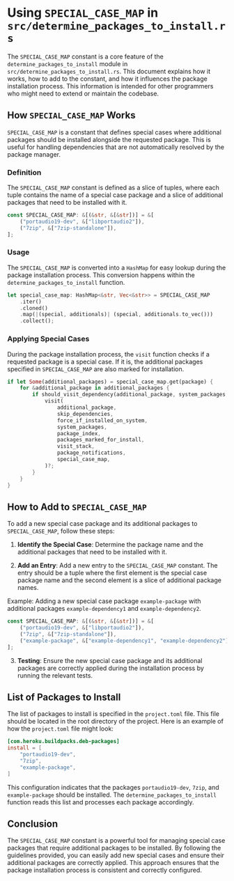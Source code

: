 # Using `SPECIAL_CASE_MAP` in `src/determine_packages_to_install.rs`

The `SPECIAL_CASE_MAP` constant is a core feature of the `determine_packages_to_install` module in `src/determine_packages_to_install.rs`. This document explains how it works, how to add to the constant, and how it influences the package installation process. This information is intended for other programmers who might need to extend or maintain the codebase.

## How `SPECIAL_CASE_MAP` Works

`SPECIAL_CASE_MAP` is a constant that defines special cases where additional packages should be installed alongside the requested package. This is useful for handling dependencies that are not automatically resolved by the package manager.

### Definition

The `SPECIAL_CASE_MAP` constant is defined as a slice of tuples, where each tuple contains the name of a special case package and a slice of additional packages that need to be installed with it.

```rust
const SPECIAL_CASE_MAP: &[(&str, &[&str])] = &[
    ("portaudio19-dev", &["libportaudio2"]),
    ("7zip", &["7zip-standalone"]),
];
```

### Usage

The `SPECIAL_CASE_MAP` is converted into a `HashMap` for easy lookup during the package installation process. This conversion happens within the `determine_packages_to_install` function.

```rust
let special_case_map: HashMap<&str, Vec<&str>> = SPECIAL_CASE_MAP
    .iter()
    .cloned()
    .map(|(special, additionals)| (special, additionals.to_vec()))
    .collect();
```

### Applying Special Cases

During the package installation process, the `visit` function checks if a requested package is a special case. If it is, the additional packages specified in `SPECIAL_CASE_MAP` are also marked for installation.

```rust
if let Some(additional_packages) = special_case_map.get(package) {
    for &additional_package in additional_packages {
        if should_visit_dependency(additional_package, system_packages, packages_marked_for_install) {
            visit(
                additional_package,
                skip_dependencies,
                force_if_installed_on_system,
                system_packages,
                package_index,
                packages_marked_for_install,
                visit_stack,
                package_notifications,
                special_case_map,
            )?;
        }
    }
}
```

## How to Add to `SPECIAL_CASE_MAP`

To add a new special case package and its additional packages to `SPECIAL_CASE_MAP`, follow these steps:

1. **Identify the Special Case**: Determine the package name and the additional packages that need to be installed with it.

2. **Add an Entry**: Add a new entry to the `SPECIAL_CASE_MAP` constant. The entry should be a tuple where the first element is the special case package name and the second element is a slice of additional package names.

Example: Adding a new special case package `example-package` with additional packages `example-dependency1` and `example-dependency2`.

```rust
const SPECIAL_CASE_MAP: &[(&str, &[&str])] = &[
    ("portaudio19-dev", &["libportaudio2"]),
    ("7zip", &["7zip-standalone"]),
    ("example-package", &["example-dependency1", "example-dependency2"]),
];
```

3. **Testing**: Ensure the new special case package and its additional packages are correctly applied during the installation process by running the relevant tests.

## List of Packages to Install

The list of packages to install is specified in the `project.toml` file. This file should be located in the root directory of the project. Here is an example of how the `project.toml` file might look:

```toml
[com.heroku.buildpacks.deb-packages]
install = [
    "portaudio19-dev",
    "7zip",
    "example-package",
]
```

This configuration indicates that the packages `portaudio19-dev`, `7zip`, and `example-package` should be installed. The `determine_packages_to_install` function reads this list and processes each package accordingly.

## Conclusion

The `SPECIAL_CASE_MAP` constant is a powerful tool for managing special case packages that require additional packages to be installed. By following the guidelines provided, you can easily add new special cases and ensure their additional packages are correctly applied. This approach ensures that the package installation process is consistent and correctly configured.